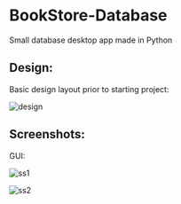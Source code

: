 # BookStore-Database

Small database desktop app made in Python

## Design:

Basic design layout prior to starting project:

![design](https://user-images.githubusercontent.com/24645219/44625222-19332b00-a8b9-11e8-8995-7beea2f8ac34.jpg)

## Screenshots:

GUI:

![ss1](https://user-images.githubusercontent.com/24645219/44641126-5ad7da80-a97a-11e8-944f-d7dbe67a0670.jpg)

![ss2](https://user-images.githubusercontent.com/24645219/44641127-5ad7da80-a97a-11e8-8e7e-77ef3b47ac8e.jpg)